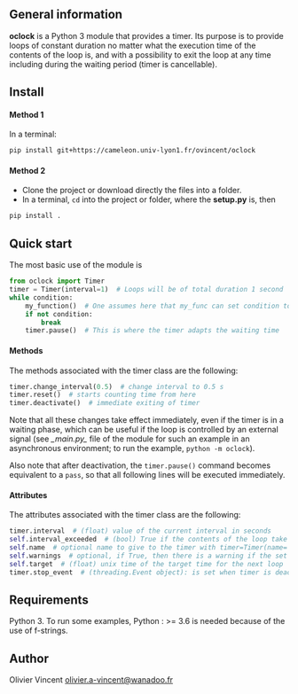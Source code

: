 ## General information

**oclock** is a Python 3 module that provides a timer. Its purpose is to provide loops of constant duration no matter what the execution time of the contents of the loop is, and with a possibility to exit the loop at any time including during the waiting period (timer is cancellable).

## Install

#### Method 1

In a terminal:
```bash
pip install git+https://cameleon.univ-lyon1.fr/ovincent/oclock
```

#### Method 2

- Clone the project or download directly the files into a folder.
- In a terminal, `cd` into the project or folder, where the __setup.py__ is, then
```bash
pip install .
```

## Quick start

The most basic use of the module is
```python
from oclock import Timer
timer = Timer(interval=1)  # Loops will be of total duration 1 second
while condition:
    my_function()  # One assumes here that my_func can set condition to False
    if not condition:
        break
    timer.pause()  # This is where the timer adapts the waiting time
```

#### Methods

The methods associated with the timer class are the following:
```python
timer.change_interval(0.5)  # change interval to 0.5 s
timer.reset()  # starts counting time from here
timer.deactivate()  # immediate exiting of timer
```
Note that all these changes take effect immediately, even if the timer is in a waiting phase, which can be useful if the loop is controlled by an external signal (see *\__main.py\__* file of the module for such an example in an asynchronous environment; to run the example, `python -m oclock`).

Also note that after deactivation, the `timer.pause()` command becomes equivalent to a `pass`, so that all following lines will be executed immediately.

#### Attributes
The attributes associated with the timer class are the following:
```python
timer.interval  # (float) value of the current interval in seconds
self.interval_exceeded  # (bool) True if the contents of the loop take longerto execute than the current requested interval
self.name  # optional name to give to the timer with timer=Timer(name='xyz')
self.warnings  # optional, if True, then there is a warning if the set time interval is too short compared to the execution time, set with Timer(warnings=True)
self.target  # (float) unix time of the target time for the next loop
timer.stop_event  # (threading.Event object): is set when timer is deactivated
```



## Requirements

Python 3. To run some examples, Python : >= 3.6 is needed because of the use of f-strings.

## Author

Olivier Vincent
olivier.a-vincent@wanadoo.fr
